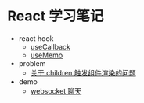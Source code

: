 # React 学习笔记

- react hook
  - [useCallback](/src/pages/react-hook/useCallback)
  - [useMemo](/src/pages/react-hook/useMemo)
- problem
  - [关于 children 触发组件渲染的问题](/src/pages/problem/render-by-children)
- demo
  - [websocket 聊天](/src/pages/websocket/)
